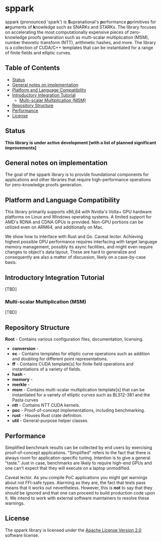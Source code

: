 # sppark

sppark (pronounced 'spark') is **S**upranational's **p**erformance **p**primitives for **ar**guments of **k**nowledge such as SNARKs and STARKs. The library focuses on accelerating the most computationally expensive pieces of zero-knowledge proofs generation such as multi-scalar multiplication (MSM), number theoretic transform (NTT), arithmetic hashes, and more. The library is a collection of CUDA/C++ templates that can be instantiated for a range of finite fields and elliptic curves.

## Table of Contents

  * [Status](#status)
  * [General notes on implementation](#general-notes-on-implementation)
  * [Platform and Language Compatibility](#platform-and-language-compatibility)
  * [Introductory Integration Tutorial](#introductory-integration-tutorial)
    + [Multi-scalar Multiplication (MSM)](#multi-scalar-multiplication-msm)
  * [Repository Structure](#repository-structure)
  * [Performance](#performance)
  * [License](#license)

## Status

**This library is under active development [with a list of planned significant improvements]**

## General notes on implementation

The goal of the sppark library is to provide foundational components for applications and other libraries that require high-performance operations for zero-knowledge proofs generation.

## Platform and Language Compatibility

This library primarily supports x86_64 with Nvidia's Volta+ GPU hardware platforms on Linux and Windows operating systems. A limited support for AMD's RDNA and CDNA GPUs is provided. Non-GPU portions can be utilized even on ARM64, and additionally on Mac.

We show how to interface with Rust and Go. Caveat lector. Achieving highest possible GPU performance requires interfacing with target language memory management, possibly its async facilities, and might even require changes to object's data layout. These are hard to generalize and consequently are also a matter of discussion, likely on a case-by-case basis.

## Introductory Integration Tutorial

[TBD]

### Multi-scalar Multiplication (MSM)

[TBD]

## Repository Structure

**Root** - Contains various configuration files, documentation, licensing.
* **conversion** -
* **ec** - Contains templates for elliptic curve operations such as addition and doubling for different point representations.
* **ff** - Contains CUDA template[s] for finite field operations and instantiations of a variety of fields.
* **hash** -
* **memory** -
* **merkle** -
* **msm** - Contains multi-scalar multiplication template[s] that can be instantiated for a variety of elliptic curves such as BLS12-381 and the Pasta curves
* **ntt** - Contains NTT CUDA kernels.
* **poc** - Proof-of-concept implementations, including benchmarking.
* **rust** - Houses Rust crate definition.
* **util** - General-purpose helper classes.

## Performance

Simplified benchmark results can be collected by end users by exercising proof-of-concept applications. "Simplified" refers to the fact that there is always room for application-specific tuning. Intention is to give a general "taste." Just in case, benchmarks are likely to require high-end GPUs and one can't expect that they will execute on a laptop unmodified.

Caveat lector. As you compile PoC applications you might get warnings about not FFI-safe types. Alarming as they are, the fact that tests pass means that it works out nevertheless. However, this is **not** to say that they should be ignored and that one can proceed to build production code upon it. We intend to work with external software maintainers to resolve these warnings.

## License

The sppark library is licensed under the [Apache License Version 2.0](LICENSE) software license.
